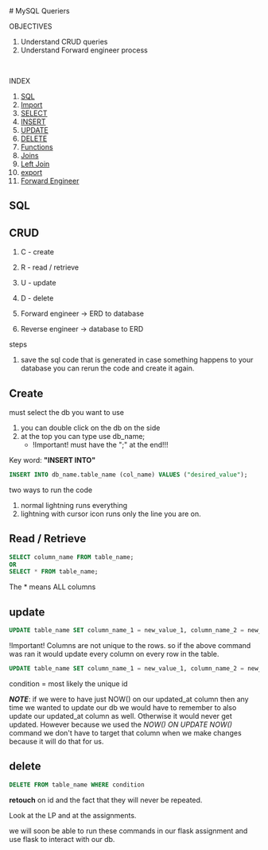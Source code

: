 <link rel="stylesheet" href="../../../../md-framework.css">
# MySQL Queriers

<div class="obj"> 
<p class="title">OBJECTIVES</p>
    <ol>
        <li>Understand CRUD queries</li>
        <li>Understand Forward engineer process</li>
    </ol>
</div>
<br>

INDEX

1. [SQL](#SQL)
1. [Import](#Import)
1. [SELECT](#SELECT)
1. [INSERT](#INSERT)
1. [UPDATE](#UPDATE)
1. [DELETE](#DELETE)
1. [Functions](#Functions)
1. [Joins](#Joins)
1. [Left Join](#Left-Join)
1. [export](#export)
1. [Forward Engineer](#Forward-Engineer)


## SQL

## CRUD
1. C - create
1. R - read / retrieve
1. U - update
1. D - delete


1. Forward engineer -> ERD to database
1. Reverse engineer -> database to ERD

steps
1. save the sql code that is generated in case something happens to your database you can rerun the code and create it again. 


## Create
must select the db you want to use
1. you can double click on the db on the side
1. at the top you can type use db_name;
    - <span class="important">!Important!</span> must have the ";" at the end!!!

Key word: **"INSERT INTO"**
```sql
INSERT INTO db_name.table_name (col_name) VALUES ("desired_value");
```
two ways to run the code
1. normal lightning runs everything
1. lightning with cursor icon runs only the line you are on. 


## Read / Retrieve
```sql
SELECT column_name FROM table_name;
OR
SELECT * FROM table_name;
```
<span class="highlight-yellow">The * means ALL columns</span>


## update
```sql
UPDATE table_name SET column_name_1 = new_value_1, column_name_2 = new_value_2;
```
<span class="important">!Important!</span> Columns are not unique to the rows. so if the above command was ran it would update every column on every row in the table.

```sql
UPDATE table_name SET column_name_1 = new_value_1, column_name_2 = new_value_2 WHERE condition (column_name = value)
```
condition = most likely the unique id

***NOTE***: if we were to have just NOW() on our updated_at column then any time we wanted to update our db we would have to remember to also update our updated_at column as well. Otherwise it would never get updated. However because we used the *NOW() ON UPDATE NOW()* command we don't have to target that column when we make changes because it will do that for us. 


## delete
```sql
DELETE FROM table_name WHERE condition
```

**retouch** on id and the fact that they will never be repeated. 

<div class="watchout-bg">
    <span class="watchout-text">Look at the LP and at the assignments.</span>
</div>


we will soon be able to run these commands in our flask assignment and use flask to interact with our db. 